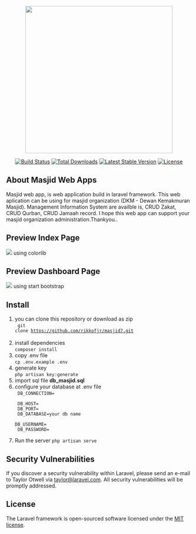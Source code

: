 <p align="center"><img src="https://res.cloudinary.com/dtfbvvkyp/image/upload/v1566331377/laravel-logolockup-cmyk-red.svg" width="400"></p>

<p align="center">
<a href="https://travis-ci.org/laravel/framework"><img src="https://travis-ci.org/laravel/framework.svg" alt="Build Status"></a>
<a href="https://packagist.org/packages/laravel/framework"><img src="https://poser.pugx.org/laravel/framework/d/total.svg" alt="Total Downloads"></a>
<a href="https://packagist.org/packages/laravel/framework"><img src="https://poser.pugx.org/laravel/framework/v/stable.svg" alt="Latest Stable Version"></a>
<a href="https://packagist.org/packages/laravel/framework"><img src="https://poser.pugx.org/laravel/framework/license.svg" alt="License"></a>
</p>

## About Masjid Web Apps

Masjid web app, is web application build in laravel framework. This web aplication can be using for masjid organization (DKM - Dewan Kemakmuran Masjid). Management Information System are availble is, CRUD Zakat, CRUD Qurban, CRUD Jamaah record. I hope this web app can support your masjid organization administration.Thankyou.. 


## Preview Index Page

<img src="https://rikkofjr.github.io/cv/img/index.png">
using colorlib

## Preview Dashboard Page
<img src="https://rikkofjr.github.io/cv/img/dashboard.png">
using start bootstrap

## Install 

1. you can clone this repository or download as zip<br/>
    <code>
        git clone https://github.com/rikkofjr/masjid7.git
    </code>
    <br/>
2. install dependencies <br/>
    <code>composer install</code><br/>
3. copy .env file <br/>
    <code>cp .env.example .env</code> <br/>
4. generate key <br/>
    <code>php artisan key:generate</code> <br/>
5. import sql file <b>db_masjid.sql</b><br/>
6. configure your database at .env file <br/>
    <code>
    DB_CONNECTION= <br/>
    DB_HOST= <br/>
    DB_PORT= <br/>
    DB_DATABASE=your db name <br/>
    DB_USERNAME= <br/>
    DB_PASSWORD= <br/>
    </code><br/>
7. Run the server
    <code>php artisan serve</code>
## Security Vulnerabilities

If you discover a security vulnerability within Laravel, please send an e-mail to Taylor Otwell via [taylor@laravel.com](mailto:taylor@laravel.com). All security vulnerabilities will be promptly addressed.

## License

The Laravel framework is open-sourced software licensed under the [MIT license](https://opensource.org/licenses/MIT).
